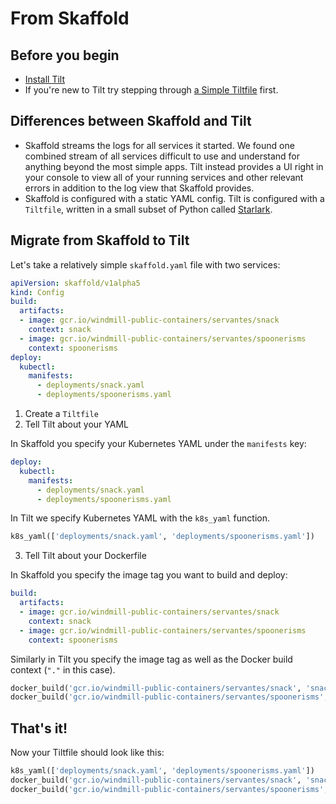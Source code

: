# From Skaffold
## Before you begin
* [Install Tilt](install.html)
* If you're new to Tilt try stepping through [a Simple Tiltfile](first_config.html) first.

## Differences between Skaffold and Tilt
* Skaffold streams the logs for all services it started. We found one combined stream of all services difficult to use and understand for anything beyond the most simple apps. Tilt instead provides a UI right in your console to view all of your running services and other relevant errors in addition to the log view that Skaffold provides.
* Skaffold is configured with a static YAML config. Tilt is configured with a `Tiltfile`, written in a small subset of Python called [Starlark](https://github.com/bazelbuild/starlark#tour>).

## Migrate from Skaffold to Tilt
Let's take a relatively simple `skaffold.yaml` file with two services:

```yaml
apiVersion: skaffold/v1alpha5
kind: Config
build:
  artifacts:
  - image: gcr.io/windmill-public-containers/servantes/snack
    context: snack
  - image: gcr.io/windmill-public-containers/servantes/spoonerisms
    context: spoonerisms
deploy:
  kubectl:
    manifests:
      - deployments/snack.yaml
      - deployments/spoonerisms.yaml
```

1. Create a `Tiltfile`
2. Tell Tilt about your YAML

In Skaffold you specify your Kubernetes YAML under the `manifests` key:

```yaml
deploy:
  kubectl:
    manifests:
      - deployments/snack.yaml
      - deployments/spoonerisms.yaml
```

In Tilt we specify Kubernetes YAML with the `k8s_yaml` function.

```python
k8s_yaml(['deployments/snack.yaml', 'deployments/spoonerisms.yaml'])
```

3. Tell Tilt about your Dockerfile

In Skaffold you specify the image tag you want to build and deploy:

```yaml
build:
  artifacts:
  - image: gcr.io/windmill-public-containers/servantes/snack
    context: snack
  - image: gcr.io/windmill-public-containers/servantes/spoonerisms
    context: spoonerisms
```

Similarly in Tilt you specify the image tag as well as the Docker build context (`"."` in this case).

```python
docker_build('gcr.io/windmill-public-containers/servantes/snack', 'snack')
docker_build('gcr.io/windmill-public-containers/servantes/spoonerisms', 'spoonerisms')
```

## That's it!

Now your Tiltfile should look like this:

```python
k8s_yaml(['deployments/snack.yaml', 'deployments/spoonerisms.yaml'])
docker_build('gcr.io/windmill-public-containers/servantes/snack', 'snack')
docker_build('gcr.io/windmill-public-containers/servantes/spoonerisms', 'spoonerisms')
```
